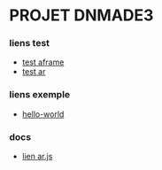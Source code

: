 # PROJET DNMADE3

### liens test
* [test aframe](./test_aframe.html)
* [test ar](./test_ar.html)

### liens exemple
* [hello-world](./hello-world.html)

### docs
* [lien ar.js](https://ar-js-org.github.io/AR.js-Docs/)
